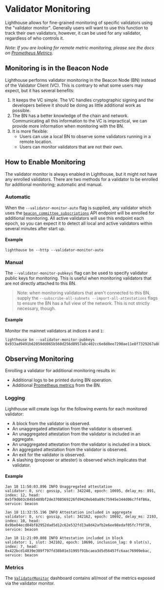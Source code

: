 # Validator Monitoring

Lighthouse allows for fine-grained monitoring of specific validators using the "validator monitor".
Generally users will want to use this function to track their own validators, however, it can be
used for any validator, regardless of who controls it.

_Note: If you are looking for remote metric monitoring, please see the docs on
[Prometheus Metrics](./advanced_metrics.md)_.

## Monitoring is in the Beacon Node

Lighthouse performs validator monitoring in the Beacon Node (BN) instead of the Validator Client
(VC). This is contrary to what some users may expect, but it has several benefits:

1. It keeps the VC simple. The VC handles cryptographic signing and the developers believe it should
   be doing as little additional work as possible.
1. The BN has a better knowledge of the chain and network. Communicating all this information to
   the VC is impractical, we can provide more information when monitoring with the BN.
1. It is more flexible:
    - Users can use a local BN to observe some validators running in a remote location.
    - Users can monitor validators that are not their own.


## How to Enable Monitoring

The validator monitor is always enabled in Lighthouse, but it might not have any enrolled
validators. There are two methods for a validator to be enrolled for additional monitoring;
automatic and manual.

### Automatic

When the `--validator-monitor-auto` flag is supplied, any validator which uses the
[`beacon_committee_subscriptions`](https://ethereum.github.io/beacon-APIs/#/Validator/prepareBeaconCommitteeSubnet)
API endpoint will be enrolled for additional monitoring. All active validators will use this
endpoint each epoch, so you can expect it to detect all local and active validators within several
minutes after start up.

#### Example

```
lighthouse bn --http --validator-monitor-auto
```

### Manual

The `--validator-monitor-pubkeys` flag can be used to specify validator public keys for monitoring.
This is useful when monitoring validators that are not directly attached to this BN.

> Note: when monitoring validators that aren't connected to this BN, supply the
> `--subscribe-all-subnets --import-all-attestations` flags to ensure the BN has a full view of the
> network. This is not strictly necessary, though.

#### Example

Monitor the mainnet validators at indices `0` and `1`:

```
lighthouse bn --validator-monitor-pubkeys 0x933ad9491b62059dd065b560d256d8957a8c402cc6e8d8ee7290ae11e8f7329267a8811c397529dac52ae1342ba58c95,0xa1d1ad0714035353258038e964ae9675dc0252ee22cea896825c01458e1807bfad2f9969338798548d9858a571f7425c
```

## Observing Monitoring

Enrolling a validator for additional monitoring results in:

- Additional logs to be printed during BN operation.
- Additional [Prometheus metrics](./advanced_metrics.md) from the BN.

### Logging

Lighthouse will create logs for the following events for each monitored validator:

- A block from the validator is observed.
- An unaggregated attestation from the validator is observed.
- An unaggregated attestation from the validator is included in an aggregate.
- An unaggregated attestation from the validator is included in a block.
- An aggregated attestation from the validator is observed.
- An exit for the validator is observed.
- A slashing (proposer or attester) is observed which implicates that validator.

#### Example

```
Jan 18 11:50:03.896 INFO Unaggregated attestation                validator: 0, src: gossip, slot: 342248, epoch: 10695, delay_ms: 891, index: 12, head: 0x5f9d603c04b5489bf2de3708569226fd9428eb40a89c75945e344d06c7f4f86a, service: beacon
```

```
Jan 18 11:32:55.196 INFO Attestation included in aggregate       validator: 0, src: gossip, slot: 342162, epoch: 10692, delay_ms: 2193, index: 10, head: 0x9be04ecd04bf82952dad5d12c62e532fd13a8d42afb2e6ee98edaf05fc7f9f30, service: beacon
```

```
Jan 18 11:21:09.808 INFO Attestation included in block           validator: 1, slot: 342102, epoch: 10690, inclusion_lag: 0 slot(s), index: 7, head: 0x422bcd14839e389f797fd38b01e31995f91bcaea3d5d56457fc6aac76909ebac, service: beacon
```

### Metrics

The
[`ValidatorMonitor`](https://github.com/sigp/lighthouse-metrics/blob/master/dashboards/ValidatorMonitor.json)
dashboard contains all/most of the metrics exposed via the validator monitor.
